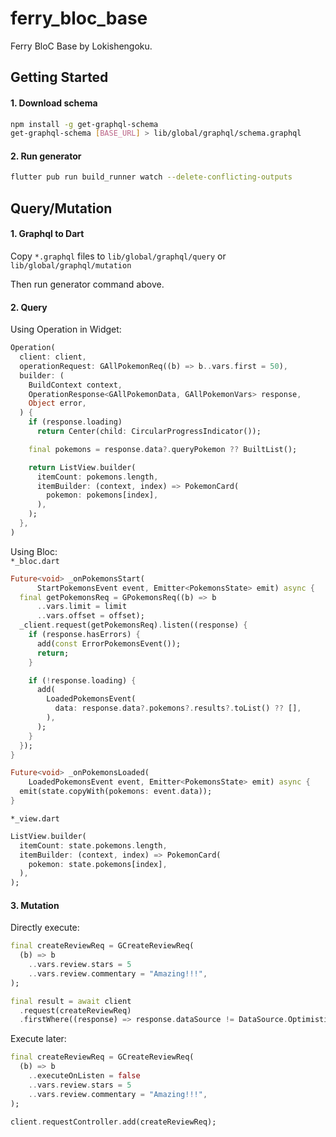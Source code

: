 # ferry_bloc_base

Ferry BloC Base by Lokishengoku.

## Getting Started

#### 1. Download schema

```sh
npm install -g get-graphql-schema
get-graphql-schema [BASE_URL] > lib/global/graphql/schema.graphql
```

#### 2. Run generator

```sh
flutter pub run build_runner watch --delete-conflicting-outputs
```

## Query/Mutation

#### 1. Graphql to Dart

Copy `*.graphql` files to `lib/global/graphql/query` or `lib/global/graphql/mutation`

Then run generator command above.

#### 2. Query

Using Operation in Widget:

```dart
Operation(
  client: client,
  operationRequest: GAllPokemonReq((b) => b..vars.first = 50),
  builder: (
    BuildContext context,
    OperationResponse<GAllPokemonData, GAllPokemonVars> response,
    Object error,
  ) {
    if (response.loading)
      return Center(child: CircularProgressIndicator());

    final pokemons = response.data?.queryPokemon ?? BuiltList();

    return ListView.builder(
      itemCount: pokemons.length,
      itemBuilder: (context, index) => PokemonCard(
        pokemon: pokemons[index],
      ),
    );
  },
)
```

Using Bloc:<br>
`*_bloc.dart`

```dart
Future<void> _onPokemonsStart(
      StartPokemonsEvent event, Emitter<PokemonsState> emit) async {
  final getPokemonsReq = GPokemonsReq((b) => b
      ..vars.limit = limit
      ..vars.offset = offset);
  _client.request(getPokemonsReq).listen((response) {
    if (response.hasErrors) {
      add(const ErrorPokemonsEvent());
      return;
    }

    if (!response.loading) {
      add(
        LoadedPokemonsEvent(
          data: response.data?.pokemons?.results?.toList() ?? [],
        ),
      );
    }
  });
}

Future<void> _onPokemonsLoaded(
    LoadedPokemonsEvent event, Emitter<PokemonsState> emit) async {
  emit(state.copyWith(pokemons: event.data));
}
```

`*_view.dart`<br>

```dart
ListView.builder(
  itemCount: state.pokemons.length,
  itemBuilder: (context, index) => PokemonCard(
    pokemon: state.pokemons[index],
  ),
);
```

#### 3. Mutation

Directly execute:

```dart
final createReviewReq = GCreateReviewReq(
  (b) => b
    ..vars.review.stars = 5
    ..vars.review.commentary = "Amazing!!!",
);

final result = await client
  .request(createReviewReq)
  .firstWhere((response) => response.dataSource != DataSource.Optimistic);
```

Execute later:

```dart
final createReviewReq = GCreateReviewReq(
  (b) => b
    ..executeOnListen = false
    ..vars.review.stars = 5
    ..vars.review.commentary = "Amazing!!!",
);
```

```dart
client.requestController.add(createReviewReq);
```
